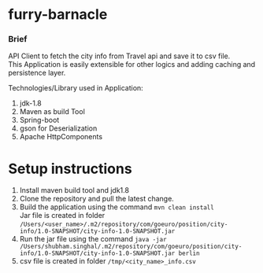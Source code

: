# furry-barnacle

### Brief
API Client to fetch the city info from Travel api and save it to csv file.</br>
This Application is easily extensible for other logics and adding caching and persistence layer.

Technologies/Library used in Application:<br/>
1) jdk-1.8 </br>
2) Maven as build Tool </br>
3) Spring-boot </br>
4) gson for Deserialization </br>
5) Apache HttpComponents </br>

# Setup instructions
1) Install maven build tool and jdk1.8 </br>
2) Clone the repository and pull the latest change. </br>
3) Build the application using the command `mvn clean install`</br>
  Jar file is created in folder `/Users/<user_name>/.m2/repository/com/goeuro/position/city-info/1.0-SNAPSHOT/city-info-1.0-SNAPSHOT.jar` </br>
4) Run the jar file using the command `java -jar /Users/shubham.singhal/.m2/repository/com/goeuro/position/city-info/1.0-SNAPSHOT/city-info-1.0-SNAPSHOT.jar berlin` </br>
5) csv file is created in folder `/tmp/<city_name>_info.csv` </br>


